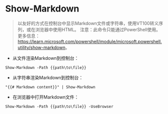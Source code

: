 # Show-Markdown

> 以友好的方式在控制台中显示Markdown文件或字符串，使用VT100转义序列，或在浏览器中使用HTML。
> 注意：此命令只能通过PowerShell使用。
> 更多信息：<https://learn.microsoft.com/powershell/module/microsoft.powershell.utility/show-markdown>。

- 从文件渲染Markdown到控制台：

`Show-Markdown -Path {{path\to\file}}`

- 从字符串渲染Markdown到控制台：

`"{{# Markdown content}}" | Show-Markdown`

- 在浏览器中打开Markdown文件：

`Show-Markdown -Path {{path\to\file}} -UseBrowser`